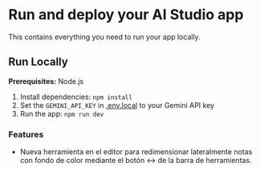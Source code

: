 # Run and deploy your AI Studio app

This contains everything you need to run your app locally.

## Run Locally

**Prerequisites:**  Node.js


1. Install dependencies:
   `npm install`
2. Set the `GEMINI_API_KEY` in [.env.local](.env.local) to your Gemini API key
3. Run the app:
   `npm run dev`

### Features

- Nueva herramienta en el editor para redimensionar lateralmente notas con fondo de color mediante el botón ↔️ de la barra de herramientas.

